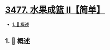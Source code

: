 # [3477. 水果成篮 II【简单】](https://github.com/Tdahuyou/TNotes.leetcode/tree/main/notes/3477.%20%E6%B0%B4%E6%9E%9C%E6%88%90%E7%AF%AE%20II%E3%80%90%E7%AE%80%E5%8D%95%E3%80%91)

<!-- region:toc -->

- [1. 📝 概述](#1--概述)

<!-- endregion:toc -->

## 1. 📝 概述
